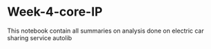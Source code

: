 # Week-4-core-IP
This notebook contain all summaries on analysis done on electric car sharing service autolib
